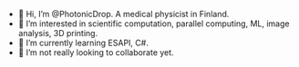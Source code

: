 - 👋 Hi, I’m @PhotonicDrop. A medical physicist in Finland.
- 👀 I’m interested in scientific computation, parallel computing, ML, image analysis, 3D printing.
- 🌱 I’m currently learning ESAPI, C#.
- 💞️ I’m not really looking to collaborate yet.

<!---
PhotonicDrop/PhotonicDrop is a ✨ special ✨ repository because its `README.md` (this file) appears on your GitHub profile.
You can click the Preview link to take a look at your changes.
--->
